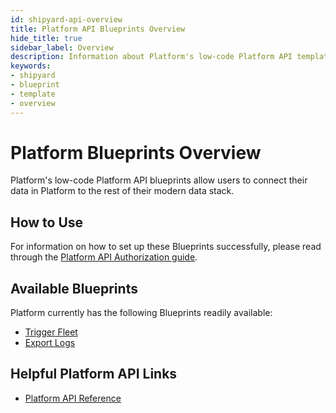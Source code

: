 ```yaml
---
id: shipyard-api-overview
title: Platform API Blueprints Overview
hide_title: true
sidebar_label: Overview
description: Information about Platform's low-code Platform API templates.
keywords:
- shipyard
- blueprint
- template
- overview
---
```


# Platform Blueprints Overview

Platform's low-code Platform API blueprints allow users to connect their data in Platform to the rest of their modern data stack.

## How to Use
For information on how to set up these Blueprints successfully, please read through the [Platform API Authorization guide](shipyard-api-authorization.md).

## Available Blueprints
Platform currently has the following Blueprints readily available:

- [Trigger Fleet](shipyard-api-trigger-fleet.md)
- [Export Logs](shipyard-api-export-logs.md)


## Helpful Platform API Links
- [Platform API Reference](https://shipyard.readme.io)
